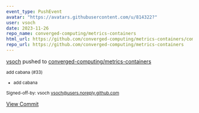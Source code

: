 ```yaml
---
event_type: PushEvent
avatar: "https://avatars.githubusercontent.com/u/814322?"
user: vsoch
date: 2023-11-26
repo_name: converged-computing/metrics-containers
html_url: https://github.com/converged-computing/metrics-containers/commit/84cf73c17aad24404f1700dffc71450b5b51f82a
repo_url: https://github.com/converged-computing/metrics-containers
---
```


<a href='https://github.com/vsoch' target='_blank'>vsoch</a> pushed to <a href='https://github.com/converged-computing/metrics-containers' target='_blank'>converged-computing/metrics-containers</a>

<small>add cabana (#33)

* add cabana

Signed-off-by: vsoch <vsoch@users.noreply.github.com></small>

<a href='https://github.com/converged-computing/metrics-containers/commit/84cf73c17aad24404f1700dffc71450b5b51f82a' target='_blank'>View Commit</a>